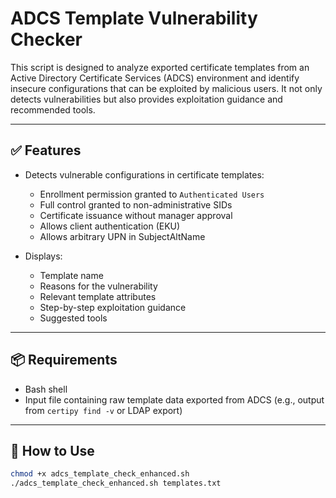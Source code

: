 # ADCS Template Vulnerability Checker

This script is designed to analyze exported certificate templates from an Active Directory Certificate Services (ADCS) environment and identify insecure configurations that can be exploited by malicious users. It not only detects vulnerabilities but also provides exploitation guidance and recommended tools.

---

## ✅ Features

- Detects vulnerable configurations in certificate templates:
  - Enrollment permission granted to `Authenticated Users`
  - Full control granted to non-administrative SIDs
  - Certificate issuance without manager approval
  - Allows client authentication (EKU)
  - Allows arbitrary UPN in SubjectAltName

- Displays:
  - Template name
  - Reasons for the vulnerability
  - Relevant template attributes
  - Step-by-step exploitation guidance
  - Suggested tools

---

## 📦 Requirements

- Bash shell
- Input file containing raw template data exported from ADCS (e.g., output from `certipy find -v` or LDAP export)

---

## 🚀 How to Use

```bash
chmod +x adcs_template_check_enhanced.sh
./adcs_template_check_enhanced.sh templates.txt
